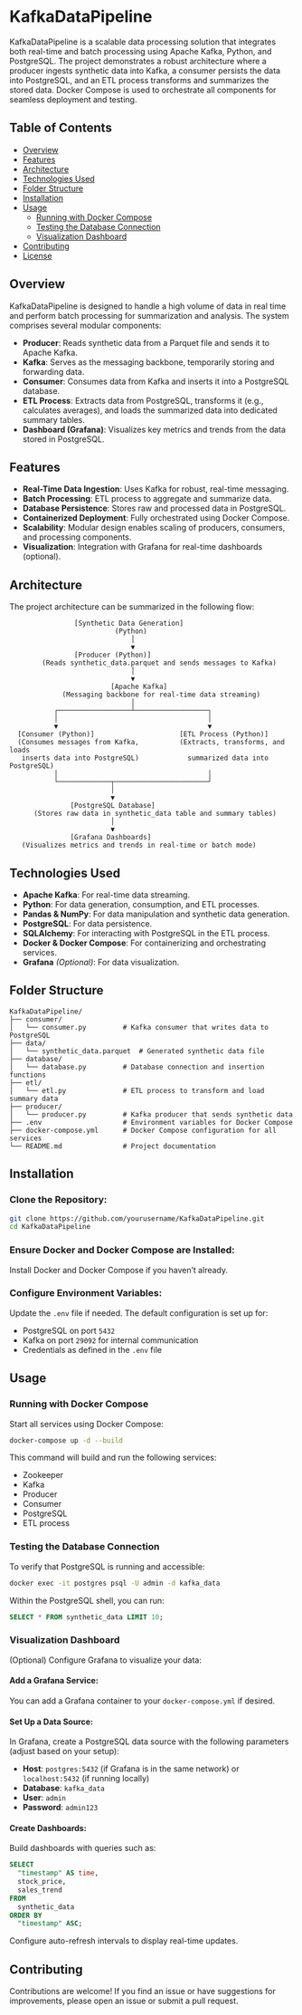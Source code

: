 # KafkaDataPipeline

KafkaDataPipeline is a scalable data processing solution that integrates both real-time and batch processing using Apache Kafka, Python, and PostgreSQL. The project demonstrates a robust architecture where a producer ingests synthetic data into Kafka, a consumer persists the data into PostgreSQL, and an ETL process transforms and summarizes the stored data. Docker Compose is used to orchestrate all components for seamless deployment and testing.

## Table of Contents
- [Overview](#overview)
- [Features](#features)
- [Architecture](#architecture)
- [Technologies Used](#technologies-used)
- [Folder Structure](#folder-structure)
- [Installation](#installation)
- [Usage](#usage)
  - [Running with Docker Compose](#running-with-docker-compose)
  - [Testing the Database Connection](#testing-the-database-connection)
  - [Visualization Dashboard](#visualization-dashboard)
- [Contributing](#contributing)
- [License](#license)

## Overview
KafkaDataPipeline is designed to handle a high volume of data in real time and perform batch processing for summarization and analysis. The system comprises several modular components:

- **Producer**: Reads synthetic data from a Parquet file and sends it to Apache Kafka.
- **Kafka**: Serves as the messaging backbone, temporarily storing and forwarding data.
- **Consumer**: Consumes data from Kafka and inserts it into a PostgreSQL database.
- **ETL Process**: Extracts data from PostgreSQL, transforms it (e.g., calculates averages), and loads the summarized data into dedicated summary tables.
- **Dashboard (Grafana)**: Visualizes key metrics and trends from the data stored in PostgreSQL.

## Features
- **Real-Time Data Ingestion**: Uses Kafka for robust, real-time messaging.
- **Batch Processing**: ETL process to aggregate and summarize data.
- **Database Persistence**: Stores raw and processed data in PostgreSQL.
- **Containerized Deployment**: Fully orchestrated using Docker Compose.
- **Scalability**: Modular design enables scaling of producers, consumers, and processing components.
- **Visualization**: Integration with Grafana for real-time dashboards (optional).

## Architecture
The project architecture can be summarized in the following flow:

```
                [Synthetic Data Generation]
                          (Python)
                              │
                              ▼
                [Producer (Python)]
        (Reads synthetic_data.parquet and sends messages to Kafka)
                              │
                              ▼
                         [Apache Kafka]
             (Messaging backbone for real-time data streaming)
                              │
           ┌──────────────────┴──────────────────┐
           │                                     │
           ▼                                     ▼
  [Consumer (Python)]                     [ETL Process (Python)]
  (Consumes messages from Kafka,          (Extracts, transforms, and loads
   inserts data into PostgreSQL)            summarized data into PostgreSQL)
           │                                     │
           └─────────────┬───────────────────────┘
                         │
                         ▼
               [PostgreSQL Database]
      (Stores raw data in synthetic_data table and summary tables)
                         │
                         ▼
               [Grafana Dashboards]
   (Visualizes metrics and trends in real-time or batch mode)
```

## Technologies Used
- **Apache Kafka**: For real-time data streaming.
- **Python**: For data generation, consumption, and ETL processes.
- **Pandas & NumPy**: For data manipulation and synthetic data generation.
- **PostgreSQL**: For data persistence.
- **SQLAlchemy**: For interacting with PostgreSQL in the ETL process.
- **Docker & Docker Compose**: For containerizing and orchestrating services.
- **Grafana** *(Optional)*: For data visualization.

## Folder Structure
```
KafkaDataPipeline/
├── consumer/
│   └── consumer.py         # Kafka consumer that writes data to PostgreSQL
├── data/
│   └── synthetic_data.parquet  # Generated synthetic data file
├── database/
│   └── database.py         # Database connection and insertion functions
├── etl/
│   └── etl.py              # ETL process to transform and load summary data
├── producer/
│   └── producer.py         # Kafka producer that sends synthetic data
├── .env                    # Environment variables for Docker Compose
├── docker-compose.yml      # Docker Compose configuration for all services
└── README.md               # Project documentation
```

## Installation
### Clone the Repository:
```bash
git clone https://github.com/yourusername/KafkaDataPipeline.git
cd KafkaDataPipeline
```

### Ensure Docker and Docker Compose are Installed:
Install Docker and Docker Compose if you haven’t already.

### Configure Environment Variables:
Update the `.env` file if needed. The default configuration is set up for:
- PostgreSQL on port `5432`
- Kafka on port `29092` for internal communication
- Credentials as defined in the `.env` file

## Usage
### Running with Docker Compose
Start all services using Docker Compose:
```bash
docker-compose up -d --build
```
This command will build and run the following services:
- Zookeeper
- Kafka
- Producer
- Consumer
- PostgreSQL
- ETL process

### Testing the Database Connection
To verify that PostgreSQL is running and accessible:
```bash
docker exec -it postgres psql -U admin -d kafka_data
```
Within the PostgreSQL shell, you can run:
```sql
SELECT * FROM synthetic_data LIMIT 10;
```

### Visualization Dashboard
(Optional) Configure Grafana to visualize your data:
#### Add a Grafana Service:
You can add a Grafana container to your `docker-compose.yml` if desired.

#### Set Up a Data Source:
In Grafana, create a PostgreSQL data source with the following parameters (adjust based on your setup):
- **Host**: `postgres:5432` (if Grafana is in the same network) or `localhost:5432` (if running locally)
- **Database**: `kafka_data`
- **User**: `admin`
- **Password**: `admin123`

#### Create Dashboards:
Build dashboards with queries such as:
```sql
SELECT
  "timestamp" AS time,
  stock_price,
  sales_trend
FROM
  synthetic_data
ORDER BY
  "timestamp" ASC;
```
Configure auto-refresh intervals to display real-time updates.

## Contributing
Contributions are welcome! If you find an issue or have suggestions for improvements, please open an issue or submit a pull request.

